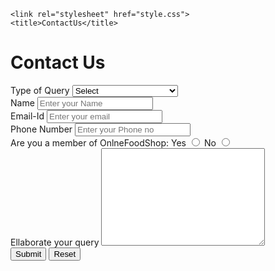 <!DOCTYPE html>
<html lang="en">
  
<head>
    <meta charset="UTF-8">
    <meta name="viewport" content=
        "width=device-width, initial-scale=1.0">
  
    <link rel="stylesheet" href="style.css">
    <title>ContactUs</title>
</head>
  
<body>
    <div id="ContactUs">
        <h1>Contact Us</h1>
        <form action="#">
            <div class="form-shape">
                <label for="query">
                    Type of Query
                </label>
                <select name="myQuery" id="query">
                    <option value="sel" selected>
                        Select
                    </option>
                    <option value="ord">
                        Order related Issues
                    </option>
                    <option value="Site">
                        Site related Issues
                    </option>
                    <option value="fed">
                        Complaint related Issues
                    </option>
                    <option value="others">
                        Others
                    </option>
                </select>
            </div>
            <div class="form-shape">
                <label for="name">Name</label>
                <input type="text" name="myName" 
                    id="name" 
                    placeholder="Enter your Name">
            </div>
            <div class="form-shape">
                <label for="email">Email-Id</label>
                <input type="email" name="myEmail" 
                    id="email" 
                    placeholder="Enter your email">
            </div>
            <div class="form-shape">
                <label for="pho">Phone Number</label>
                <input type="phone" name="myPhone" 
                    id="pho" 
                    placeholder="Enter your Phone no">
            </div>
            <div id="radio">
                Are you a member of OnlneFoodShop:
                Yes <input type="radio" name="eligible">
                No <input type="radio" name="eligible">
            </div>
            <div class="form-shape">
                <label for="message">
                    Ellaborate your query
                </label>
                <textarea name="mesg" id="message" 
                    cols="30" rows="10">
                </textarea>
            </div>
            <input type="submit" value="Submit">
            <input type="reset" value="Reset">
        </form>
    </div>
</body>
  
</html>
